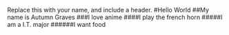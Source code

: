 Replace this with your name, and include a header.
#Hello World
##My name is Autumn Graves
###I love anime
####I play the french horn
#####I am a I.T. major
######I want food
